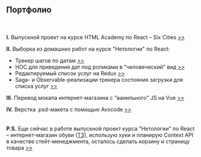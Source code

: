 ## Портфолио
\
\
**I.** Выпускной проект на курсе HTML Academy по React &ndash; Six Cities [>>](six-cities)

**II.** Выборка из домашних работ на курсе "Нетологии" по React:
* Трекер шагов по датам [>>](netology-highlights/form)
* HOC для приведения дат под роликами в "человеческий" вид [>>](netology-highlights/hoc)
* Редактируемый список услуг на Redux [>>](netology-highlights/redux)
* Saga- и Observable-реализации трекера состояния загрузки для списка услуг [>>](netology-highlights/saga_&_observable)

**III.** Перевод мокапа интернет-магазина с "ванильного" JS на Vue  [>>](vanilla-2-vue-basics)

**IV.** Верстка .psd-макета с помощью Avocode [>>](avocode-basics)
\
\
\
**P.S.** Еще сейчас в работе выпускной проект курса "Нетологии" по React &ndash; интернет-магазин обуви ([ТЗ](https://github.com/netology-code/ra16-diploma)), использую хуки и планирую Context API в качестве стейт-менеджмента, осталось сделать корзину и страницу товара [>>](https://github.com/vaniya-k/netology_bosa_noga)
